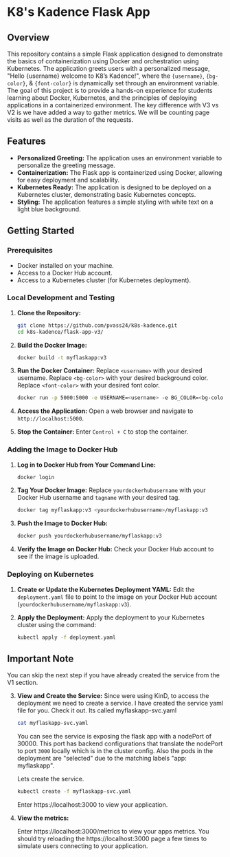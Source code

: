 # K8's Kadence Flask App

## Overview

This repository contains a simple Flask application designed to demonstrate the basics of containerization using Docker and orchestration using Kubernetes. The application greets users with a personalized message, "Hello {username} welcome to K8’s Kadence!", where the `{username}`, `{bg-color}`, & `{font-color}` is dynamically set through an environment variable. The goal of this project is to provide a hands-on experience for students learning about Docker, Kubernetes, and the principles of deploying applications in a containerized environment. The key difference with V3 vs V2 is we have added a way to gather metrics. We will be counting page visits as well as the duration of the requests. 
## Features

- **Personalized Greeting:** The application uses an environment variable to personalize the greeting message.
- **Containerization:** The Flask app is containerized using Docker, allowing for easy deployment and scalability.
- **Kubernetes Ready:** The application is designed to be deployed on a Kubernetes cluster, demonstrating basic Kubernetes concepts.
- **Styling:** The application features a simple styling with white text on a light blue background.

## Getting Started

### Prerequisites

- Docker installed on your machine.
- Access to a Docker Hub account.
- Access to a Kubernetes cluster (for Kubernetes deployment).

### Local Development and Testing

1. **Clone the Repository:**
    ```sh
    git clone https://github.com/pvass24/k8s-kadence.git
    cd k8s-kadence/flask-app-v3/
    ```

2. **Build the Docker Image:**
    ```sh
    docker build -t myflaskapp:v3
    ```

3. **Run the Docker Container:**
    Replace `<username>` with your desired username.
    Replace `<bg-color>` with your desired background color.
    Replace `<font-color>` with your desired font color.
    ```sh
    docker run -p 5000:5000 -e USERNAME=<username> -e BG_COLOR=<bg-color> -e FONT_COLOR=<font-color> myflaskapp 
    ```

4. **Access the Application:**
    Open a web browser and navigate to `http://localhost:5000`.

5. **Stop the Container:**
    Enter `Control + C` to stop the container.

### Adding the Image to Docker Hub

1. **Log in to Docker Hub from Your Command Line:**
    ```sh
    docker login
    ```

2. **Tag Your Docker Image:**
    Replace `yourdockerhubusername` with your Docker Hub username and `tagname` with your desired tag.
    ```sh
    docker tag myflaskapp:v3 <yourdockerhubusername>/myflaskapp:v3
    ```

3. **Push the Image to Docker Hub:**
    ```sh
    docker push yourdockerhubusername/myflaskapp:v3
    ```

4. **Verify the Image on Docker Hub:**
    Check your Docker Hub account to see if the image is uploaded.

### Deploying on Kubernetes

1. **Create or Update the Kubernetes Deployment YAML:**
   Edit the `deployment.yaml` file to point to the image on your Docker Hub account (`yourdockerhubusername/myflaskapp:v3`).

2. **Apply the Deployment:**
   Apply the deployment to your Kubernetes cluster using the command:
   ```sh
   kubectl apply -f deployment.yaml

## Important Note
   You can skip the next step if you have already created the service from the V1 section.

3. **View and Create the Service:**
   Since were using KinD, to access the deployment we need to create a service. I have created the service yaml file for you. Check it out. Its called myflaskapp-svc.yaml
   ```sh
   cat myflaskapp-svc.yaml
   ```
   You can see the service is exposing the flask app with a nodePort of 30000. This port has backend configurations that translate the nodePort to port `3000` locally which is in the cluster config. Also the pods in the deployment are "selected" due to the matching labels "app: myflaskapp". 
   
   Lets create the service.
   ```sh
   kubectl create -f myflaskapp-svc.yaml
   ```
   Enter https://localhost:3000 to view your application.
   
4. **View the metrics:**

   Enter https://localhost:3000/metrics to view your apps metrics.
   You should try reloading the https://localhost:3000 page a few times to simulate users connecting to your application.


